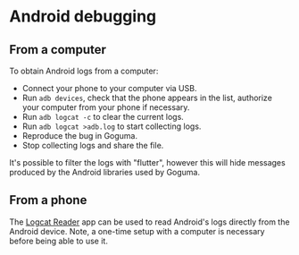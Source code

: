 # Android debugging

## From a computer

To obtain Android logs from a computer:

- Connect your phone to your computer via USB.
- Run `adb devices`, check that the phone appears in the list, authorize your
  computer from your phone if necessary.
- Run `adb logcat -c` to clear the current logs.
- Run `adb logcat >adb.log` to start collecting logs.
- Reproduce the bug in Goguma.
- Stop collecting logs and share the file.

It's possible to filter the logs with "flutter", however this will hide
messages produced by the Android libraries used by Goguma.

## From a phone

The [Logcat Reader] app can be used to read Android's logs directly from the
Android device. Note, a one-time setup with a computer is necessary before
being able to use it.

[Logcat Reader]: https://f-droid.org/en/packages/com.dp.logcatapp/
